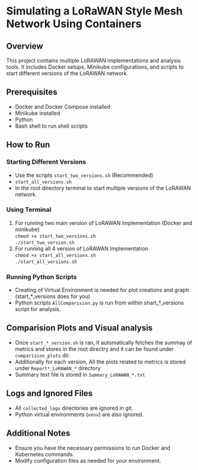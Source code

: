 # Simulating a LoRaWAN Style Mesh Network Using Containers

## Overview
This project contains multiple LoRAWAN implementations and analysis tools. It includes Docker setups, Minikube configurations, and scripts to start different versions of the LoRAWAN network.

## Prerequisites
- Docker and Docker Compose installed
- Minikube installed 
- Python
- Bash shell to run shell scripts

## How to Run

### Starting Different Versions
- Use the scripts `start_two_versions.sh` (Recommended) <br>
- `start_all_versions.sh` <br>
-  In the root directory terminal to start multiple versions of the LoRAWAN network.
### Using Terminal

1. For running two main version of LoRAWAN Implementation (Docker and minikube)<br>
`chmod +x start_two_versions.sh` <br>
`./start_two_version.sh` <br>
2. For running all 4 version of LoRAWAN Implementation <br>
`chmod +x start_all_versions.sh` <br>
`./start_all_versions.sh` 

### Running Python Scripts
- Creating of Virtual Environment is needed for plot creations and graph (start_*_versions does for you)<br>
- Python scripts `AllComparision.py` is run from within shart_*_versions script for analysis.

## Comparision Plots and Visual analysis
- Once `start_*_version.sh` is ran, It automatically fetches the summay of metrics and stores in the root directry and it can be found under `comparision_plots` dir.
- Additionally for each version, All the plots related to metrics is stored under `Report*_LoRAWAN_*` directory
- Summary text file is stored in `Summary_LoRAWAN_*.txt `

##

## Logs and Ignored Files
- All `collected_logs` directories are ignored in git.
- Python virtual environments (`venv`) are also ignored.

## Additional Notes
- Ensure you have the necessary permissions to run Docker and Kubernetes commands.
- Modify configuration files as needed for your environment.
